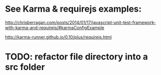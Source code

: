 # See Karma & requirejs examples:

http://chrisberragan.com/posts/2014/01/17/javascript-unit-test-framework-with-karma-and-requirejs/#karmaConfigExample

http://karma-runner.github.io/0.10/plus/requirejs.html

# TODO: refactor file directory into a src folder
